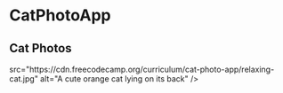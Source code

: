 <html>
 <body>
  <h1>CatPhotoApp</h1>
  <h2>Cat Photos</h2>
  <!-- TODO: Add link to cat photos -->
<main>
src="https://cdn.freecodecamp.org/curriculum/cat-photo-app/relaxing-cat.jpg" alt="A cute orange cat lying on its back" />
